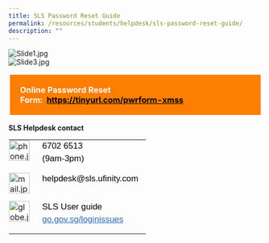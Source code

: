 ```yaml
---
title: SLS Password Reset Guide
permalink: /resources/students/helpdesk/sls-password-reset-guide/
description: ""
---
```

![Slide1.jpg](https://xinminsec-moe-edu-sg-admin.cwp.sg/qql/slot/u505/2021/Resources/Students/SLS%20Password%20Reset%20Guide/Slide1.jpg)  
![Slide3.jpg](https://xinminsec-moe-edu-sg-admin.cwp.sg/qql/slot/u505/2021/Resources/Students/SLS%20Password%20Reset%20Guide/Slide3.jpg)

  

<table style="margin: auto; outline: 0px; padding: 0px; border-collapse: collapse; clear: both; border: 1px solid transparent; table-layout: fixed;" class="ive_eobj_center ives_tab_kosong"><tbody style="margin: 0px; outline: 0px; padding: 0px;"><tr style="margin: 0px; outline: 0px; padding: 0px;"><td style="margin: 0px; outline: 0px; padding: 20px; vertical-align: top; background-color: rgb(253, 126, 0); border: 2px solid rgb(255, 255, 255); font-weight: bold;"><span style="margin: 0px; outline: 0px; padding: 0px; color: rgb(255, 255, 255);">Online Password Reset Form:</span>&nbsp;<span>&nbsp;</span><a style="margin: 0px; outline: 0px; padding: 0px; color: rgb(0, 0, 0); text-decoration: underline;" target="_blank" href="https://tinyurl.com/pwrform-xmss"><span style="margin: 0px; outline: 0px; padding: 0px; color: rgb(0, 0, 0);">https://tinyurl.com/pwrform-xmss</span></a></td></tr></tbody></table>

  

**SLS Helpdesk contact**

<table style="margin: 0px 10px 0px 0px; outline: 0px; padding: 0px; border-collapse: collapse; float: left; border: 1px solid transparent; table-layout: fixed;" class="ive_eobj_left ives_tab_kosong"><tbody style="margin: 0px; outline: 0px; padding: 0px;"><tr style="margin: 0px; outline: 0px; padding: 0px;"><td style="margin: 0px; outline: 0px; padding: 0px 15px 15px 0px; vertical-align: top;"><img style="margin: 0px 10px 0px 0px; outline: 0px; padding: 0px; border: none; max-width: 100%; float: left; width: 41px; height: 41px;" class="ive_eobj_left" alt="phone.jpg" src="https://xinminsec-moe-edu-sg-admin.cwp.sg/qql/slot/u505/2021/Resources/Students/SLS%20Password%20Reset%20Guide/phone.jpg"></td><td style="margin: 0px; outline: 0px; padding: 0px 15px 15px 0px; vertical-align: top;"><div style="margin: 0px; outline: 0px; padding: 0px; line-height: 24.99px; color: rgb(0, 0, 0); font-family: Helvetica, sans-serif; font-size: 17px; font-weight: 400;">6702 6513</div><div style="margin: 0px; outline: 0px; padding: 0px; line-height: 24.99px; color: rgb(0, 0, 0); font-family: Helvetica, sans-serif; font-size: 17px; font-weight: 400;">(9am-3pm)</div></td></tr><tr style="margin: 0px; outline: 0px; padding: 0px;"><td style="margin: 0px; outline: 0px; padding: 0px 15px 15px 0px; vertical-align: top;"><img style="margin: 0px 10px 0px 0px; outline: 0px; padding: 0px; border: none; max-width: 100%; float: left; width: 41px; height: 41px;" class="ive_eobj_left" alt="mail.jpg" src="https://xinminsec-moe-edu-sg-admin.cwp.sg/qql/slot/u505/2021/Resources/Students/SLS%20Password%20Reset%20Guide/mail.jpg"></td><td style="margin: 0px; outline: 0px; padding: 0px 15px 15px 0px; vertical-align: top;"><div style="margin: 0px; outline: 0px; padding: 0px; line-height: 24.99px; color: rgb(0, 0, 0); font-family: Helvetica, sans-serif; font-size: 17px; font-weight: 400;">helpdesk@sls.ufinity.com</div></td></tr><tr style="margin: 0px; outline: 0px; padding: 0px;"><td style="margin: 0px; outline: 0px; padding: 0px 15px 15px 0px; vertical-align: top;"><img style="margin: 0px 10px 0px 0px; outline: 0px; padding: 0px; border: none; max-width: 100%; float: left; width: 41px; height: 41px;" class="ive_eobj_left" alt="globe.jpg" src="https://xinminsec-moe-edu-sg-admin.cwp.sg/qql/slot/u505/2021/Resources/Students/SLS%20Password%20Reset%20Guide/globe.jpg"></td><td style="margin: 0px; outline: 0px; padding: 0px 15px 15px 0px; vertical-align: top;"><div style="margin: 0px; outline: 0px; padding: 0px; line-height: 24.99px; color: rgb(0, 0, 0); font-family: Helvetica, sans-serif; font-size: 17px; font-weight: 400;">SLS User guide</div><div style="margin: 0px; outline: 0px; padding: 0px; line-height: 24.99px; color: rgb(0, 0, 0); font-family: Helvetica, sans-serif; font-size: 17px; font-weight: 400;"><a style="margin: 0px; outline: 0px; padding: 0px; color: rgb(42, 103, 183); text-decoration: underline;" target="_blank" href="https://go.gov.sg/loginissues">go.gov.sg/loginissues</a></div></td></tr></tbody></table>